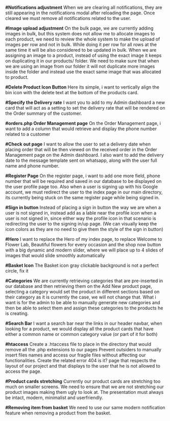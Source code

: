 **#Notifications adjustment**
When we are clearing all notifications, they are still appearing in the notifications modal after reloading the page. Once cleared we must remove all notifications related to the user.

**#Image upload adjustment**
On the bulk page, we are currently adding images in bulk, but this system does not allow me to allocate images to each product, we need to review the whole system to make the upload of images per row and not in bulk. While doing it per row for all rows at the same time it will be also considered to be updated in bulk.
When we are assigning an image to a product, instead of using the exact image it keeps on duplicating it in our products/ folder. We need to make sure that when we are using an image from our folder it will not duplicate more images inside the folder and instead use the exact same image that was allocated to product.

**#Delete Product Icon Button**
Here its simple, i want to vertically align the bin icon with the delete text at the bottom of the products card.

**#Specify the Delivery rate**
I want you to add to my Admin dashboard a new card that will act as a setting to set the delivery rate that will be rendered on the Order summary of the customer.

**#orders.php Order Management page**
On the Order Management page, i want to add a column that would retrieve and display the phone number related to a customer

**#Check out page**
I want to allow the user to set a delivery date when placing order that will be then viewed on the received order in the Order Management page on the Admin dashboard. 
I also want to add the delivery date to the message template sent on whatsapp, along with the user full name and phone number.

**#Register Page**
On the register page, i want to add one more field, phone number that will be required and saved in our database to be displayed on the user profile page too.
Also when a user is signing up with his Google account, we must redirect the user to the index page in our main directory, its currently being stuck on the same register page while being signed in.

**#Sign in button**
Instead of placing a sign in button the way we are when a user is not signed in, instead add as a lable near the profile icon when a user is not signed in, since either way the profile icon in that scenario is redirecting the user to the signing in/up page. (We can visually keep the icon colors as they are no need to give them the style of the sign in button)

**#Hero**
I want to replace the Hero of my index page, to replace Welcome to Flower Lab, Beautiful flowers for every occasion  and the shop now button with a big dynamic and modern slider, where we will place up to 4 slides of images that would slide smoothly automatically

**#Basket Icon**
The Basket icon gray clickable background is not a perfect circle, fix it

**#Categories**
We are currently retrieving categories that are pre-inserted in our database and then retrieving them on the Add New product page, selecting a category would set the product in different sections based on their category as it is currently the case, we will not change that. What i want is for the admin to be able to manually generate new categories and then be able to select them and assign these categories to the products he is creating.

**#Search Bar**
I want a search bar near the links in our header navbar, when looking for a product, we would display all the product cards that have either a common name or common category value (or part of it for both) 

**#htaccess**
Create a .htaccess file to place in the directory that would remove all the .php extensions to our pages
Prevent outsiders to manually insert files names and access our fragile files without affecting our functionalities. Create the related error 404 is it? page that respects the layout of our project and that displays to the user that he is not allowed to access the page.

**#Product cards stretching**
Currently our product cards are stretching too much on smaller screens. We need to ensure that we are not stretching our product images making them ugly to look at. The presentation must always be intact, modern, minimalist and userfriendly.

**#Removing item from basket**
We need to use our same modern notification feature when removing a product from the basket.